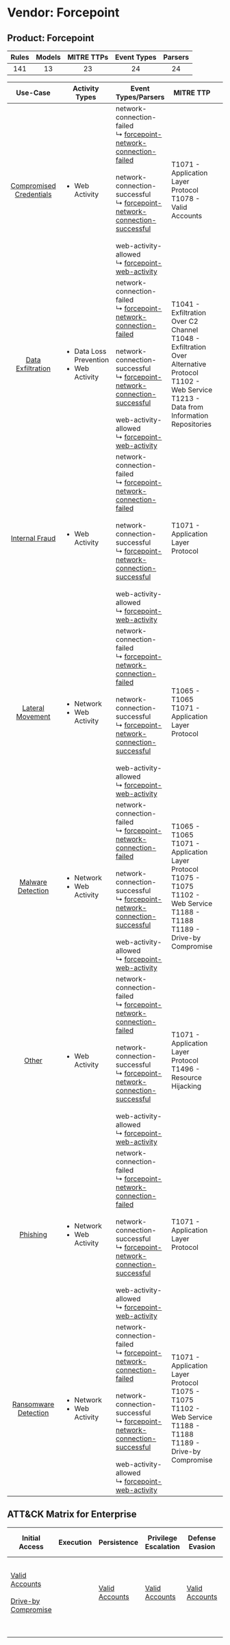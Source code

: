 Vendor: Forcepoint
==================
Product: Forcepoint
-------------------
| Rules | Models | MITRE TTPs | Event Types | Parsers |
|:-----:|:------:|:----------:|:-----------:|:-------:|
|  141  |   13   |     23     |     24      |   24    |

|                                 Use-Case                                  | Activity Types                                              | Event Types/Parsers                                                                                                                                                                                                                                                                                                                                                                                                          | MITRE TTP                                                                                                                                                       | Content                                              |
|:-------------------------------------------------------------------------:| ----------------------------------------------------------- | ---------------------------------------------------------------------------------------------------------------------------------------------------------------------------------------------------------------------------------------------------------------------------------------------------------------------------------------------------------------------------------------------------------------------------- | --------------------------------------------------------------------------------------------------------------------------------------------------------------- | ---------------------------------------------------- |
| [Compromised Credentials](../UseCases/usecase_compromised_credentials.md) | <ul><li>Web Activity</li></ul>                              |  network-connection-failed<br> ↳ [forcepoint-network-connection-failed](../Parsers/parserContent_forcepoint-network-connection-failed.md)<br><br> network-connection-successful<br> ↳ [forcepoint-network-connection-successful](../Parsers/parserContent_forcepoint-network-connection-successful.md)<br><br> web-activity-allowed<br> ↳ [forcepoint-web-activity](../Parsers/parserContent_forcepoint-web-activity.md)<br> | T1071 - Application Layer Protocol<br>T1078 - Valid Accounts<br>                                                                                                | <ul><li>11 Rules</li></ul><ul><li>1 Models</li></ul> |
|       [Data Exfiltration](../UseCases/usecase_data_exfiltration.md)       | <ul><li>Data Loss Prevention</li><li>Web Activity</li></ul> |  network-connection-failed<br> ↳ [forcepoint-network-connection-failed](../Parsers/parserContent_forcepoint-network-connection-failed.md)<br><br> network-connection-successful<br> ↳ [forcepoint-network-connection-successful](../Parsers/parserContent_forcepoint-network-connection-successful.md)<br><br> web-activity-allowed<br> ↳ [forcepoint-web-activity](../Parsers/parserContent_forcepoint-web-activity.md)<br> | T1041 - Exfiltration Over C2 Channel<br>T1048 - Exfiltration Over Alternative Protocol<br>T1102 - Web Service<br>T1213 - Data from Information Repositories<br> | <ul><li>2 Rules</li></ul>                            |
|          [Internal Fraud](../UseCases/usecase_internal_fraud.md)          | <ul><li>Web Activity</li></ul>                              |  network-connection-failed<br> ↳ [forcepoint-network-connection-failed](../Parsers/parserContent_forcepoint-network-connection-failed.md)<br><br> network-connection-successful<br> ↳ [forcepoint-network-connection-successful](../Parsers/parserContent_forcepoint-network-connection-successful.md)<br><br> web-activity-allowed<br> ↳ [forcepoint-web-activity](../Parsers/parserContent_forcepoint-web-activity.md)<br> | T1071 - Application Layer Protocol<br>                                                                                                                          | <ul><li>3 Rules</li></ul><ul><li>2 Models</li></ul>  |
|        [Lateral Movement](../UseCases/usecase_lateral_movement.md)        | <ul><li>Network</li><li>Web Activity</li></ul>              |  network-connection-failed<br> ↳ [forcepoint-network-connection-failed](../Parsers/parserContent_forcepoint-network-connection-failed.md)<br><br> network-connection-successful<br> ↳ [forcepoint-network-connection-successful](../Parsers/parserContent_forcepoint-network-connection-successful.md)<br><br> web-activity-allowed<br> ↳ [forcepoint-web-activity](../Parsers/parserContent_forcepoint-web-activity.md)<br> | T1065 - T1065<br>T1071 - Application Layer Protocol<br>                                                                                                         | <ul><li>30 Rules</li></ul><ul><li>3 Models</li></ul> |
|       [Malware Detection](../UseCases/usecase_malware_detection.md)       | <ul><li>Network</li><li>Web Activity</li></ul>              |  network-connection-failed<br> ↳ [forcepoint-network-connection-failed](../Parsers/parserContent_forcepoint-network-connection-failed.md)<br><br> network-connection-successful<br> ↳ [forcepoint-network-connection-successful](../Parsers/parserContent_forcepoint-network-connection-successful.md)<br><br> web-activity-allowed<br> ↳ [forcepoint-web-activity](../Parsers/parserContent_forcepoint-web-activity.md)<br> | T1065 - T1065<br>T1071 - Application Layer Protocol<br>T1075 - T1075<br>T1102 - Web Service<br>T1188 - T1188<br>T1189 - Drive-by Compromise<br>                 | <ul><li>50 Rules</li></ul><ul><li>4 Models</li></ul> |
|                   [Other](../UseCases/usecase_other.md)                   | <ul><li>Web Activity</li></ul>                              |  network-connection-failed<br> ↳ [forcepoint-network-connection-failed](../Parsers/parserContent_forcepoint-network-connection-failed.md)<br><br> network-connection-successful<br> ↳ [forcepoint-network-connection-successful](../Parsers/parserContent_forcepoint-network-connection-successful.md)<br><br> web-activity-allowed<br> ↳ [forcepoint-web-activity](../Parsers/parserContent_forcepoint-web-activity.md)<br> | T1071 - Application Layer Protocol<br>T1496 - Resource Hijacking<br>                                                                                            | <ul><li>2 Rules</li></ul>                            |
|                [Phishing](../UseCases/usecase_phishing.md)                | <ul><li>Network</li><li>Web Activity</li></ul>              |  network-connection-failed<br> ↳ [forcepoint-network-connection-failed](../Parsers/parserContent_forcepoint-network-connection-failed.md)<br><br> network-connection-successful<br> ↳ [forcepoint-network-connection-successful](../Parsers/parserContent_forcepoint-network-connection-successful.md)<br><br> web-activity-allowed<br> ↳ [forcepoint-web-activity](../Parsers/parserContent_forcepoint-web-activity.md)<br> | T1071 - Application Layer Protocol<br>                                                                                                                          | <ul><li>9 Rules</li></ul>                            |
|    [Ransomware Detection](../UseCases/usecase_ransomware_detection.md)    | <ul><li>Network</li><li>Web Activity</li></ul>              |  network-connection-failed<br> ↳ [forcepoint-network-connection-failed](../Parsers/parserContent_forcepoint-network-connection-failed.md)<br><br> network-connection-successful<br> ↳ [forcepoint-network-connection-successful](../Parsers/parserContent_forcepoint-network-connection-successful.md)<br><br> web-activity-allowed<br> ↳ [forcepoint-web-activity](../Parsers/parserContent_forcepoint-web-activity.md)<br> | T1071 - Application Layer Protocol<br>T1075 - T1075<br>T1102 - Web Service<br>T1188 - T1188<br>T1189 - Drive-by Compromise<br>                                  | <ul><li>34 Rules</li></ul><ul><li>3 Models</li></ul> |

ATT&CK Matrix for Enterprise
----------------------------
| Initial Access                                                                                                                              | Execution | Persistence                                                         | Privilege Escalation                                                | Defense Evasion                                                     | Credential Access | Discovery | Lateral Movement | Collection                                                                              | Command and Control                                                                                                                             | Exfiltration                                                                                                                                                                 | Impact                                                                  |
| ------------------------------------------------------------------------------------------------------------------------------------------- | --------- | ------------------------------------------------------------------- | ------------------------------------------------------------------- | ------------------------------------------------------------------- | ----------------- | --------- | ---------------- | --------------------------------------------------------------------------------------- | ----------------------------------------------------------------------------------------------------------------------------------------------- | ---------------------------------------------------------------------------------------------------------------------------------------------------------------------------- | ----------------------------------------------------------------------- |
| [Valid Accounts](https://attack.mitre.org/techniques/T1078)<br><br>[Drive-by Compromise](https://attack.mitre.org/techniques/T1189)<br><br> |           | [Valid Accounts](https://attack.mitre.org/techniques/T1078)<br><br> | [Valid Accounts](https://attack.mitre.org/techniques/T1078)<br><br> | [Valid Accounts](https://attack.mitre.org/techniques/T1078)<br><br> |                   |           |                  | [Data from Information Repositories](https://attack.mitre.org/techniques/T1213)<br><br> | [Web Service](https://attack.mitre.org/techniques/T1102)<br><br>[Application Layer Protocol](https://attack.mitre.org/techniques/T1071)<br><br> | [Exfiltration Over Alternative Protocol](https://attack.mitre.org/techniques/T1048)<br><br>[Exfiltration Over C2 Channel](https://attack.mitre.org/techniques/T1041)<br><br> | [Resource Hijacking](https://attack.mitre.org/techniques/T1496)<br><br> |